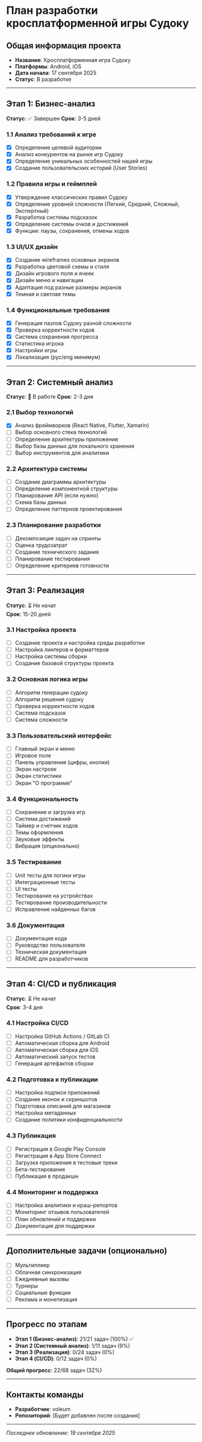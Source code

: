 # План разработки кросплатформенной игры Судоку

## Общая информация проекта
- **Название**: Кросплатформенная игра Судоку
- **Платформы**: Android, iOS
- **Дата начала**: 17 сентября 2025
- **Статус**: В разработке

---

## Этап 1: Бизнес-анализ
**Статус**: ✅ Завершен
**Срок**: 3-5 дней

### 1.1 Анализ требований к игре
- [x] Определение целевой аудитории
- [x] Анализ конкурентов на рынке игр Судоку
- [x] Определение уникальных особенностей нашей игры
- [x] Создание пользовательских историй (User Stories)

### 1.2 Правила игры и геймплей
- [x] Утверждение классических правил Судоку
- [x] Определение уровней сложности (Легкий, Средний, Сложный, Экспертный)
- [x] Разработка системы подсказок
- [x] Определение системы очков и достижений
- [x] Функции: паузы, сохранения, отмены ходов

### 1.3 UI/UX дизайн
- [x] Создание wireframes основных экранов
- [x] Разработка цветовой схемы и стиля
- [x] Дизайн игрового поля и ячеек
- [x] Дизайн меню и навигации
- [x] Адаптация под разные размеры экранов
- [x] Темная и светлая темы

### 1.4 Функциональные требования
- [x] Генерация пазлов Судоку разной сложности
- [x] Проверка корректности ходов
- [x] Система сохранения прогресса
- [x] Статистика игрока
- [x] Настройки игры
- [x] Локализация (рус/eng минимум)

---

## Этап 2: Системный анализ
**Статус**: 🔄 В работе
**Срок**: 2-3 дня

### 2.1 Выбор технологий
- [x] Анализ фреймворков (React Native, Flutter, Xamarin)
- [ ] Выбор основного стека технологий
- [ ] Определение архитектуры приложения
- [ ] Выбор базы данных для локального хранения
- [ ] Выбор инструментов для аналитики

### 2.2 Архитектура системы
- [ ] Создание диаграммы архитектуры
- [ ] Определение компонентной структуры
- [ ] Планирование API (если нужно)
- [ ] Схема базы данных
- [ ] Определение паттернов проектирования

### 2.3 Планирование разработки
- [ ] Декомпозиция задач на спринты
- [ ] Оценка трудозатрат
- [ ] Создание технического задания
- [ ] Планирование тестирования
- [ ] Определение критериев готовности

---

## Этап 3: Реализация
**Статус**: ⏳ Не начат  
**Срок**: 15-20 дней

### 3.1 Настройка проекта
- [ ] Создание проекта и настройка среды разработки
- [ ] Настройка линтеров и форматтеров
- [ ] Настройка системы сборки
- [ ] Создание базовой структуры проекта

### 3.2 Основная логика игры
- [ ] Алгоритм генерации судоку
- [ ] Алгоритм решения судоку
- [ ] Проверка корректности ходов
- [ ] Система подсказок
- [ ] Система сложности

### 3.3 Пользовательский интерфейс
- [ ] Главный экран и меню
- [ ] Игровое поле
- [ ] Панель управления (цифры, кнопки)
- [ ] Экран настроек
- [ ] Экран статистики
- [ ] Экран "О программе"

### 3.4 Функциональность
- [ ] Сохранение и загрузка игр
- [ ] Система достижений
- [ ] Таймер и счетчик ходов
- [ ] Темы оформления
- [ ] Звуковые эффекты
- [ ] Вибрация (опционально)

### 3.5 Тестирование
- [ ] Unit тесты для логики игры
- [ ] Интеграционные тесты
- [ ] UI тесты
- [ ] Тестирование на устройствах
- [ ] Тестирование производительности
- [ ] Исправление найденных багов

### 3.6 Документация
- [ ] Документация кода
- [ ] Руководство пользователя
- [ ] Техническая документация
- [ ] README для разработчиков

---

## Этап 4: CI/CD и публикация
**Статус**: ⏳ Не начат  
**Срок**: 3-4 дня

### 4.1 Настройка CI/CD
- [ ] Настройка GitHub Actions / GitLab CI
- [ ] Автоматическая сборка для Android
- [ ] Автоматическая сборка для iOS
- [ ] Автоматический запуск тестов
- [ ] Генерация артефактов сборки

### 4.2 Подготовка к публикации
- [ ] Настройка подписи приложений
- [ ] Создание иконок и скриншотов
- [ ] Подготовка описаний для магазинов
- [ ] Настройка метаданных
- [ ] Создание политики конфиденциальности

### 4.3 Публикация
- [ ] Регистрация в Google Play Console
- [ ] Регистрация в App Store Connect
- [ ] Загрузка приложения в тестовые треки
- [ ] Бета-тестирование
- [ ] Публикация в продакшн

### 4.4 Мониторинг и поддержка
- [ ] Настройка аналитики и краш-репортов
- [ ] Мониторинг отзывов пользователей
- [ ] План обновлений и поддержки
- [ ] Документация для поддержки

---

## Дополнительные задачи (опционально)
- [ ] Мультиплеер
- [ ] Облачная синхронизация
- [ ] Ежедневные вызовы
- [ ] Турниры
- [ ] Социальные функции
- [ ] Реклама и монетизация

---

## Прогресс по этапам
- **Этап 1 (Бизнес-анализ)**: 21/21 задач (100%) ✅
- **Этап 2 (Системный анализ)**: 1/11 задач (9%)
- **Этап 3 (Реализация)**: 0/24 задач (0%)
- **Этап 4 (CI/CD)**: 0/12 задач (0%)

**Общий прогресс**: 22/68 задач (32%)

---

## Контакты команды
- **Разработчик**: voleum
- **Репозиторий**: [Будет добавлен после создания]

---

*Последнее обновление: 19 сентября 2025*